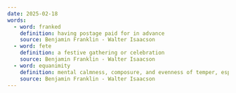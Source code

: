 ```yaml
---
date: 2025-02-18
words:
  - word: franked
    definition: having postage paid for in advance
    source: Benjamin Franklin - Walter Isaacson
  - word: fete
    definition: a festive gathering or celebration
    source: Benjamin Franklin - Walter Isaacson
  - word: equanimity
    definition: mental calmness, composure, and evenness of temper, especially in a difficult situation.
    source: Benjamin Franklin - Walter Isaacson 
---
```

